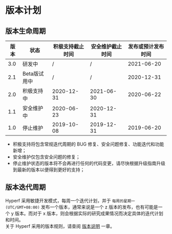 # 版本计划

## 版本生命周期

| 版本 | 状态   | 积极支持截止时间 | 安全维护截止时间 | 发布或预计发布时间 |
| ---- | -------- | ---------------- | ---------------- | ------------------ |
| 3.0  | 研发中    | /                | /                | 2021-06-20         |
| 2.1  | Beta版试用中  | /                | /                | 2020-12-31         |
| 2.0  | 积极支持中 | 2020-12-31       | 2021-06-30       | 2020-06-22         |
| 1.1  | 安全维护中 | 2020-06-23       | 2020-12-31       |                    |
| 1.0  | 停止维护 | 2019-10-08       | 2019-12-31       | 2019-06-20         |

* 积极支持将包含常规迭代周期的 BUG 修复、安全问题修复、功能迭代和功能新增；
* 安全维护仅包含安全问题的修复；
* 停止维护状态的版本将不会再进行任何的代码变更，请尽快根据升级指南升级到最新的版本以便得到更好的支持；


## 版本迭代周期

Hyperf 采用敏捷开发模式，每周一个迭代计划，并于 `每周的星期一 (UTC/GMT+08:00)` 发布一个版本，通常来说是一个 z 版本的发布，也有可能是一个 y 版本。而对于 x 版本，则会根据实际的研究成果情况而决定具体的迭代计划和时间。   
关于 Hyperf 采用的版本规则，请查阅 [版本说明](zh-cn/versions.md) 一章。
